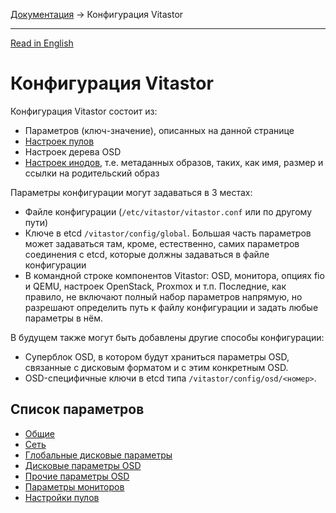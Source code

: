 [Документация](../README-ru.md#документация) → Конфигурация Vitastor

-----

[Read in English](config.en.md)

# Конфигурация Vitastor

Конфигурация Vitastor состоит из:
- Параметров (ключ-значение), описанных на данной странице
- [Настроек пулов](config/pool.ru.md)
- Настроек дерева OSD
- [Настроек инодов](config/inode.ru.md), т.е. метаданных образов, таких, как имя, размер и ссылки на
  родительский образ

Параметры конфигурации могут задаваться в 3 местах:
- Файле конфигурации (`/etc/vitastor/vitastor.conf` или по другому пути)
- Ключе в etcd `/vitastor/config/global`. Большая часть параметров может
  задаваться там, кроме, естественно, самих параметров соединения с etcd,
  которые должны задаваться в файле конфигурации
- В командной строке компонентов Vitastor: OSD, монитора, опциях fio и QEMU,
  настроек OpenStack, Proxmox и т.п. Последние, как правило, не включают полный
  набор параметров напрямую, но разрешают определить путь к файлу конфигурации
  и задать любые параметры в нём.

В будущем также могут быть добавлены другие способы конфигурации:
- Суперблок OSD, в котором будут храниться параметры OSD, связанные с дисковым
  форматом и с этим конкретным OSD.
- OSD-специфичные ключи в etcd типа `/vitastor/config/osd/<номер>`.

## Список параметров

- [Общие](config/common.ru.md)
- [Сеть](config/network.ru.md)
- [Глобальные дисковые параметры](config/layout-cluster.ru.md)
- [Дисковые параметры OSD](config/layout-osd.ru.md)
- [Прочие параметры OSD](config/osd.ru.md)
- [Параметры мониторов](config/monitor.ru.md)
- [Настройки пулов](config/pool.ru.md)
